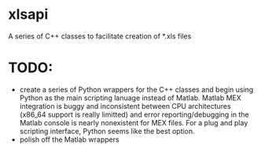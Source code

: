 xlsapi
======

A series of C++ classes to facilitate creation of *.xls files

# TODO: 
- create a series of Python wrappers for the C++ classes and begin using Python as the main scripting lanuage instead of Matlab. Matlab MEX integration is buggy and inconsistent between CPU architectures (x86_64 support is really limitted) and error reporting/debugging in the Matlab console is nearly nonexistent for MEX files. For a plug and play scripting interface, Python seems like the best option.
- polish off the Matlab wrappers

